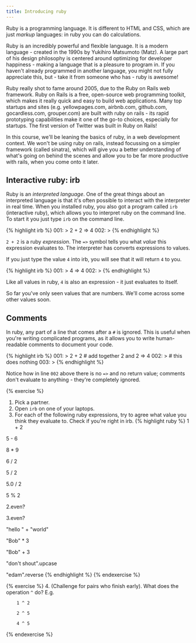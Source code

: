 ```yaml
---
title: Introducing ruby
---
```


Ruby is a programming language. It is different to HTML and CSS, which are just *markup* languages: in ruby you can do calculations. 

Ruby is an incredibly powerful and flexible language. It is a modern language - created in the 1990s by Yukihiro Matsumoto (Matz). A large part of his design philosophy is centered around optimizing for developer happiness - making a language that is a pleasure to program in. If you haven't already programmed in another language, you might not fully appreciate this, but - take it from someone who has - ruby is awesome!

Ruby really shot to fame around 2005, due to the Ruby on Rails web framework. Ruby on Rails is a free, open-source web programming toolkit, which makes it really quick and easy to build web applications. Many top startups and sites (e.g. yellowpages.com, airbnb.com, github.com, gocardless.com, grouper.com) are built with ruby on rails - its rapid prototyping capabilities make it one of the go-to choices, especially for startups. The first version of Twitter was built in Ruby on Rails!

In this course, we'll be leaning the basics of ruby, in a web development context. We won't be using ruby on rails, instead focussing on a simpler framework (called sinatra), which will give you a better understanding of what's going on behind the scenes and allow you to be far more productive with rails, when you come onto it later.

## Interactive ruby: irb

Ruby is an _interpreted language_. One of the great things about an interpreted language is that it's often possible to interact with the interpreter in real time. When you installed ruby, you also got a program called `irb` (interactive ruby), which allows you to interpret ruby on the command line. To start it you just type `irb` on the command line.

{% highlight irb %}
001: > 2 + 2
 => 4 
002: > 
{% endhighlight %}

`2 + 2` is a ruby *expression*. The `=>` symbol tells you what *value* this expression evaluates to. The interpreter has converts expressions to values.

If you just type the value `4` into irb, you will see that it will return `4` to you. 

{% highlight irb %}
001: > 4
 => 4 
002: > 
{% endhighlight %}

Like all values in ruby, `4` is also an expression - it just evaluates to itself.

So far you've only seen values that are numbers. We'll come across some other values soon.

## Comments

In ruby, any part of a line that comes after a `#` is ignored. This is useful when you're writing complicated programs, as it allows you to write human-readable comments to document your code.

{% highlight irb %}
001: > 2 + 2  # add together 2 and 2
 => 4 
002: > # this does nothing
003: > 
{% endhighlight %}

Notice how in line `002` above there is no `=>` and no return value; comments don't evaluate to anything - they're completely ignored.

{% exercise %}
1. Pick a partner.
2. Open `irb` on one of your laptops.
3. For each of the following ruby expressions, try to agree what value you think they evaluate to. Check if you're right in irb.
{% highlight ruby %}
1 + 2

5 - 6

8 * 9

6 / 2

5 / 2

5.0 / 2

5 % 2

2.even?

3.even?

"hello " + "world"

"Bob" * 3

"Bob" + 3

"don't shout".upcase

"edam".reverse
{% endhighlight %}
{% endexercise %}

{% exercise %}
4. (Challenge for pairs who finish early). What does the operation `^` do? E.g.

        1 ^ 2

        2 ^ 5

        4 ^ 5


{% endexercise %}
